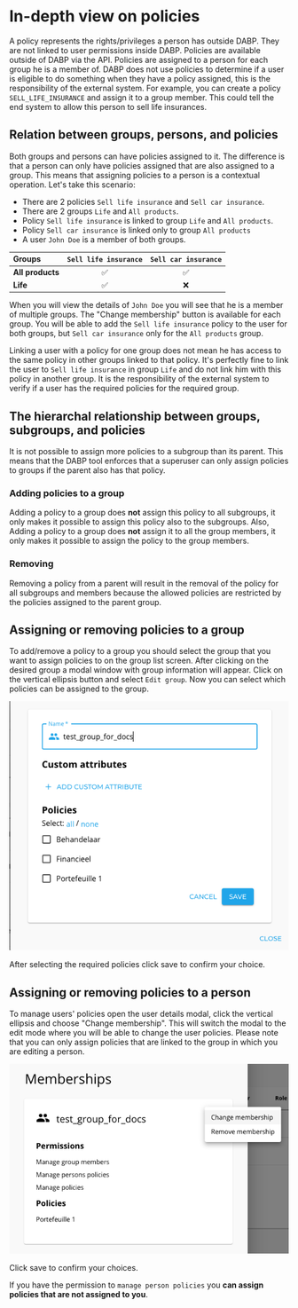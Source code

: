 # In-depth view on policies
A policy represents the rights/privileges a person has outside DABP. They are not linked to user permissions inside DABP.
Policies are available outside of DABP via the API.
Policies are assigned to a person for each group he is a member of.
DABP does not use policies to determine if a user is eligible to do something when they have a policy assigned, this is the responsibility of the external system.
For example, you can create a policy `SELL_LIFE_INSURANCE` and assign it to a group member. 
This could tell the end system to allow this person to sell life insurances.

## Relation between groups, persons, and policies
Both groups and persons can have policies assigned to it. The difference is that a person can only have policies assigned that are also assigned to a group.
This means that assigning policies to a person is a contextual operation.
Let's take this scenario:

- There are 2 policies `Sell life insurance` and `Sell car insurance`. 
- There are  2 groups `Life` and `All products`.
- Policy `Sell life insurance` is linked to group `Life` and `All products`.
- Policy `Sell car insurance` is linked only to group `All products`
- A user `John Doe` is a member of both groups. 


| Groups                | `Sell life insurance` | `Sell car insurance` |
| :-------------------- | :-------------------: | :------------------: |
| **All products**      |      ✅       |    ✅     |
| **Life** 				|      ✅       |    ❌     |


When you will view the details of `John Doe` you will see that he is a member of multiple groups.
The "Change membership" button is available for each group. You will be able to add the `Sell life insurance` policy to the user for both groups, but `Sell car insurance` only for the `All products` group.

Linking a user with a policy for one group does not mean he has access to the same policy in other groups linked to that policy.
It's perfectly fine to link the user to `Sell life insurance` in group `Life` and do not link him with this policy in another group.
It is the responsibility of the external system to verify if a user has the required policies for the required group.

## The hierarchal relationship between groups, subgroups, and policies
It is not possible to assign more policies to a subgroup than its parent. This means that the DABP tool enforces that a superuser can only assign policies to groups if the parent also has that policy. 

### Adding policies to a group
Adding a policy to a group does **not** assign this policy to all subgroups, it only makes it possible to assign this policy also to the subgroups. 
Also, Adding a policy to a group does **not** assign it to all the group members, it only makes it possible to assign the policy to the group members.

### Removing 
Removing a policy from a parent will result in the removal of the policy for all subgroups and members because the allowed policies are restricted by the policies assigned to the parent group.

## Assigning or removing policies to a group
To add/remove a policy to a group you should select the group that you want to assign policies to on the group list screen.
After clicking on the desired group a modal window with group information will appear. Click on the vertical ellipsis button and select `Edit group`.
Now you can select which policies can be assigned to the group.

![edit group dialog](../img/edit-group-dialog.png)

After selecting the required policies click save to confirm your choice.

## Assigning or removing policies to a person
To manage users' policies open the user details modal, click the vertical ellipsis and choose "Change membership".
This will switch the modal to the edit mode where you will be able to change the user policies.
Please note that you can only assign policies that are linked to the group in which you are editing a person.

![edit person dialog](../img/edit-person.png)

Click save to confirm your choices.

If you have the permission to `manage person policies` you **can assign policies that are not assigned to you**.